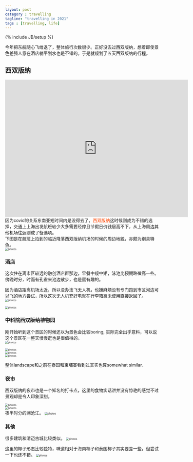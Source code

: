 ```yaml
---
layout: post
category : travelling
tagline: "travelling in 2021"
tags : [travelling, life]
---
```

{% include JB/setup %}

今年把东航随心飞给退了，整体旅行次数很少。正好没去过西双版纳，想着即使景色差强人意在酒店躺平划水也是不错的。于是就规划了五天西双版纳的行程。

## 西双版纳


<iframe src="https://www.google.com/maps/embed?pb=!1m18!1m12!1m3!1d236788.71625033396!2d100.67457841472255!3d21.97972875856698!2m3!1f0!2f0!3f0!3m2!1i1024!2i768!4f13.1!3m3!1m2!1s0x312a95fd5bb0b921%3A0xdab0d4e1603a2566!2sXishuangbanna%20Dai%20Autonomous%20Prefecture%2C%20Yunnan%2C%20China!5e0!3m2!1sen!2sus!4v1633526680150!5m2!1sen!2sus" width="600" height="450" style="border:0;" allowfullscreen="" loading="lazy"></iframe>
<br/>
因为covid的关系东南亚短时间内是没得去了，<a style="color:#FF4500;text-decoration:none">西双版纳</a>这时候则成为不错的选择，交通上上海出发航班较少大多需要经停且节假日价钱居高不下，从上海周边其他机场往返则成了备选项。
<br/>
下图是在航班上拍到的临近降落西双版纳机场的时候的周边地貌，亦颇为别具特色。
<br/>
<img src="../../../.././assets/themes/imgs/2021/xishuangbanna/1-on-the-flight.jpg" style="zoom:60%" alt="photos">

### 酒店
这次住在离市区较远的融创酒店群那边，早餐中规中矩，泳池比预期略微高一些。傍晚时分，时而有孔雀来池边散步，也是蛮有趣的。

因为酒店距离机场太近，所以没办法飞无人机，也嫌麻烦没有专门跑到市区河边可以飞的地方尝试，所以这次无人机充好电就在行李箱离未使用直接返回了。
<br/>
<img src="../../../.././assets/themes/imgs/2021/xishuangbanna/2-hotel.jpg" style="zoom:60%" alt="photos">

<img src="../../../.././assets/themes/imgs/2021/xishuangbanna/3-hotel.jpg" style="zoom:60%" alt="photos">

### 中科院西双版纳植物园
刚开始听到这个景区的时候还以为景色会比较boring, 实际完全出乎意料，可以说这个景区花一整天慢慢逛也是很值得的。
<br/>
<img src="../../../.././assets/themes/imgs/2021/xishuangbanna/4-garden.jpg" style="zoom:60%" alt="photos">

<img src="../../../.././assets/themes/imgs/2021/xishuangbanna/5-garden.jpg" style="zoom:60%" alt="photos">
<br/>

<img src="../../../.././assets/themes/imgs/2021/xishuangbanna/6-garden.jpg" style="zoom:60%" alt="photos">

<br/>


<img src="../../../.././assets/themes/imgs/2021/xishuangbanna/7-garden.jpg" style="zoom:60%" alt="photos">


<br/>



整体landscape和之前在泰国和柬埔寨看到过其实也算somewhat similar.

### 夜市

西双版纳的夜市也是一个知名的打卡点，这里的食物实话讲并没有惊艳的感觉不过景观却是令人印象深刻。


<img src="../../../.././assets/themes/imgs/2021/xishuangbanna/10-night-market.jpg" style="zoom:60%" alt="photos">
<br/>
<img src="../../../.././assets/themes/imgs/2021/xishuangbanna/11-night-market.jpg" style="zoom:60%" alt="photos">
<br/>
夜半时分的澜沧江。

<img src="../../../.././assets/themes/imgs/2021/xishuangbanna/12-river.jpg" style="zoom:60%" alt="photos">

### 其他

很多建筑和清迈古城比较类似。
<img src="../../../.././assets/themes/imgs/2021/xishuangbanna/9.jpg" style="zoom:60%" alt="photos">
<br/>

这里的椰子形态比较独特，味道相对于海南椰子和泰国椰子其实要差一些，但尝试一下也还不错。
<img src="../../../.././assets/themes/imgs/2021/xishuangbanna/coconut.jpg" style="zoom:60%" alt="photos">
<br/>
